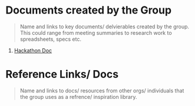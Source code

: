 # Documents created by the Group
> Name and links to key documents/ delvierables created by the group. This could range from meeting summaries to research work to spreadsheets, specs etc.

1. [Hackathon Doc](https://docs.google.com/document/d/1NSgvJ8Hzl_lfqs_eED11uyHcPIJxTTIfqvozdfpf9_Y/edit?usp=sharing)

# Reference Links/ Docs
> Name and links to docs/ resources from other orgs/ individuals that the group uses as a refrence/ inspiration library.
